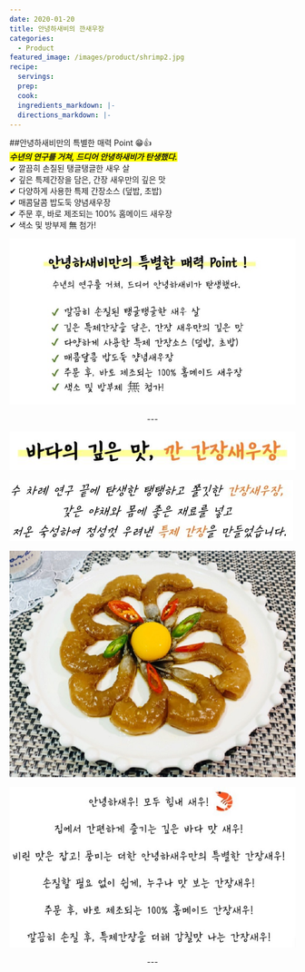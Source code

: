 ```yaml
---
date: 2020-01-20
title: 안녕하새비의 깐새우장
categories:
  - Product 
featured_image: /images/product/shrimp2.jpg
recipe:
  servings:
  prep:
  cook:
  ingredients_markdown: |-
  directions_markdown: |-
---
```


##안녕하새비만의 특별한 매력 Point &#x1F601;&#x1F44D;  
<span style= "background-color: yellow; font-style: italic;"><b>수년의 연구를 거쳐, 드디어 안녕하새비가 탄생했다.</b></span><br>
&#x2714; 깔끔히 손질된 탱글탱글한 새우 살  
&#x2714; 깊은 특제간장을 담은, 간장 새우만의 깊은 맛  
&#x2714; 다양하게 사용한 특제 간장소스 (덮밥, 초밥)  
&#x2714; 매콤달콤 밥도둑 양념새우장  
&#x2714; 주문 후, 바로 제조되는 100% 홈메이드 새우장  
&#x2714; 색소 및 방부제 &#28961; 첨가!  

![product](/images/product/point.JPG)

<center>
---
</center>

![ganjang](/images/product/text1.JPG)

![ganjang](/images/product/text2.JPG)

![ganjang](/images/product/gan1.jpg)

![ganjang](/images/product/text3.JPG)

<center>
---
</center>